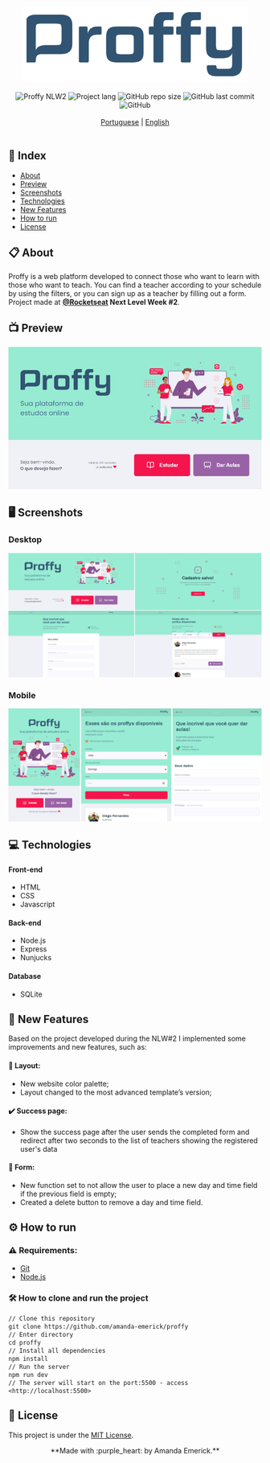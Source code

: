 <div align="center"><img src="https://github.com/amanda-emerick/proffy/blob/master/readme/proffy-logo.png" alt="Proffy"></div>
<br>
<div align="center">
<img alt="Proffy NLW2" src="https://img.shields.io/badge/Proffy-NLW%232-%233D698F"> 
<img alt="Project lang" src="https://img.shields.io/badge/Project%20Lang-Portuguese-3D698F"> 
<img alt="GitHub repo size" src="https://img.shields.io/github/repo-size/amanda-emerick/proffy?color=%233D698F"> 
<img alt="GitHub last commit" src="https://img.shields.io/github/last-commit/amanda-emerick/proffy?color=%233D698F"> 
<img alt="GitHub" src="https://img.shields.io/github/license/amanda-emerick/proffy?color=%233D698F">  
</div>
<br>
<div align="center">
<a href="https://github.com/amanda-emerick/proffy/blob/master/readme-pt.md">Portuguese</a> | <a href="#">English</a>
</div>
<br>

## :notebook_with_decorative_cover: Index
<a name=anchor></a>
* [About](#about)
* [Preview](#preview)
* [Screenshots](#screenshots)
* [Technologies](#technologies)
* [New Features](#new-features)
* [How to run](#how-to-run)
* [License](#license)

<a id="about"></a>
## :clipboard: About
Proffy is a web platform developed to connect those who want to learn with those who want to teach. 
You can find a teacher according to your schedule by using the filters, or you can sign up as a teacher by filling out a form. 
Project made at **[@Rocketseat](https://github.com/Rocketseat) Next Level Week #2**.

<a id="preview"></a>
## :tv: Preview
![proffy-gif](https://github.com/amanda-emerick/proffy/blob/master/readme/proffy-web.gif)

<a id="screenshots"></a>
## :desktop_computer: Screenshots
### Desktop
![desktop-version](https://github.com/amanda-emerick/proffy/blob/master/readme/desktop-version.png)
### Mobile
![mobile-version](https://github.com/amanda-emerick/proffy/blob/master/readme/mobile-version.png)

<a id="technologies"></a>
## :computer: Technologies
#### Front-end
* HTML
* CSS
* Javascript
#### Back-end
* Node.js
* Express
* Nunjucks
#### Database
* SQLite

<a id="new-features"></a>
## :rocket: New Features
Based on the project developed during the NLW#2 I implemented some improvements and new features, such as:
#### :art: Layout: 
* New website color palette;
* Layout changed to the most advanced template’s version;
#### :heavy_check_mark: Success page:
* Show the success page after the user sends the completed form and redirect after two seconds to the list of teachers showing the registered user's data
#### :page_facing_up: Form:
* New function set to not allow the user to place a new day and time field if the previous field is empty;
* Created a delete button to remove a day and time field.

<a id="how-to-run"></a>
## :gear: How to run
### :warning: Requirements:
* [Git](https://git-scm.com)
* [Node.js](https://nodejs.org/en/)
### :hammer_and_wrench: How to clone and run the project
```
// Clone this repository
git clone https://github.com/amanda-emerick/proffy
// Enter directory
cd proffy
// Install all dependencies
npm install
// Run the server
npm run dev
// The server will start on the port:5500 - access <http://localhost:5500>
```
<a id="license"></a>
## :closed_book: License
This project is under the [MIT License](https://github.com/amanda-emerick/proffy/blob/master/LICENSE).

<p align="center">
**Made with :purple_heart: by Amanda Emerick.**
</p> 


